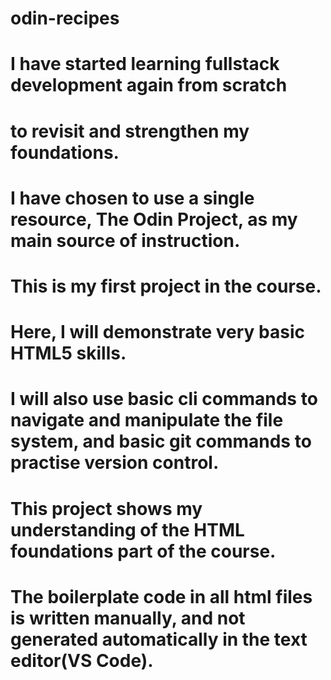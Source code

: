 # odin-recipes
# I have started learning fullstack development again from scratch
# to revisit and strengthen my foundations. 
# I have chosen to use a single resource, The Odin Project, as my main source of instruction.
# This is my first project in the course.
# Here, I will demonstrate very basic HTML5 skills.
# I will also use basic cli commands to navigate and manipulate the file system, and basic git commands to practise version control.
# This project shows my understanding of the HTML foundations part  of the course.
# The boilerplate code in all html files is written manually, and not generated automatically in the text editor(VS Code).